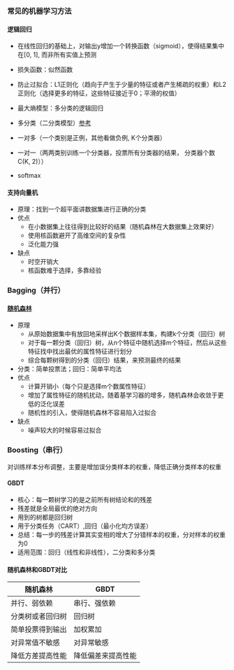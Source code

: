 ### 常见的机器学习方法
#### 逻辑回归
* 在线性回归的基础上，对输出y增加一个转换函数（sigmoid），使得结果集中在[0, 1], 而非所有实值上预测
* 损失函数：似然函数
* 防止过拟合：L1正则化（趋向于产生于少量的特征或者产生稀疏的权重）和L2正则化（选择更多的特征，这些特征接近于0；平滑的权值）
* 最大熵模型：多分类的逻辑回归

* 多分类（二分类模型）[参考](https://zhuanlan.zhihu.com/p/46599015)
 * 一对多（一个类别是正例，其他看做负例, K个分类器）
 * 一对一（两两类别训练一个分类器，投票所有分类器的结果， 分类器个数C(K, 2)））
 * softmax

#### 支持向量机
* 原理：找到一个超平面讲数据集进行正确的分类
* 优点
  * 在小数据集上往往得到比较好的结果（随机森林在大数据集上效果好）
  * 使用核函数避开了高维空间的复杂性
  * 泛化能力强
* 缺点
  * 时空开销大
  * 核函数难于选择，多靠经验

### Bagging（并行）
#### [随机森林](https://www.jianshu.com/p/57e862d695f2)
* 原理
  * 从原始数据集中有放回地采样出K个数据样本集，构建k个分类（回归）树
  * 对于每一颗分类（回归）树，从n个特征中随机选择m个特征，然后从这些特征找中找出最优的属性特征进行划分
  * 综合每颗树得到的分类（回归）结果，来预测最终的结果
* 分类：简单投票法；回归：简单平均法
* 优点
  * 计算开销小（每个只是选择m个数属性特征）
  * 增加了属性特征的随机扰动，随着基学习器的增多，随机森林会收敛于更低的泛化误差
  * 随机性的引入，使得随机森林不容易陷入过拟合
* 缺点
  * 噪声较大的时候容易过拟合

### Boosting（串行）
对训练样本分布调整，主要是增加误分类样本的权重，降低正确分类样本的权重
#### GBDT
* 核心：每一颗树学习的是之前所有树结论和的残差
* 残差就是全局最优的绝对方向
* 用到的树都是回归树
* 用于分类任务（CART）,回归（最小化均方误差）
* 总结：每一步的残差计算其实变相的增大了分错样本的权重，分对样本的权重为0
* 适用范围：回归（线性和非线性），二分类和多分类

#### 随机森林和GBDT对比
随机森林 | GBDT
-- | --
并行、弱依赖 | 串行、强依赖
分类树或者回归树 | 回归树
简单投票得到输出 | 加权累加
对异常值不敏感 | 对异常敏感
降低方差提高性能 | 降低偏差来提高性能